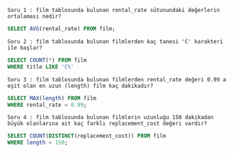 `Soru 1 : film tablosunda bulunan rental_rate sütunundaki değerlerin ortalaması nedir?` 
```SQL
SELECT AVG(rental_rate) FROM film;
```
`Soru 2 : film tablosunda bulunan filmlerden kaç tanesi 'C' karakteri ile başlar?` 
```SQL
SELECT COUNT(*) FROM film
WHERE title LIKE 'C%'
```
`Soru 3 : film tablosunda bulunan filmlerden rental_rate değeri 0.99 a eşit olan en uzun (length) film kaç dakikadır?` 
```SQL
SELECT MAX(length) FROM film
WHERE rental_rate = 0.99;
```
`Soru 4 : film tablosunda bulunan filmlerin uzunluğu 150 dakikadan büyük olanlarına ait kaç farklı replacement_cost değeri vardır?` 
```SQL
SELECT COUNT(DISTINCT(replacement_cost)) FROM film
WHERE length > 150;
```
